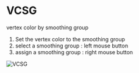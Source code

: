 # VCSG

vertex color by smoothing group

1. Set the vertex color to the smoothing group
2. select a smoothing group : left mouse button
3. assign a smoothing group : right mouse button

![VCSG](https://user-images.githubusercontent.com/92988537/185528555-5e58f73b-2604-402a-8fd7-a6ba441cff24.gif)


